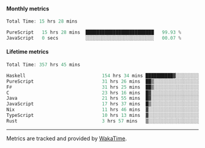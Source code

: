 #### Monthly metrics
<!--START_SECTION:wakamonthly-->

```asm
Total Time: 15 hrs 28 mins

PureScript   15 hrs 28 mins  █████████████████████████   99.93 %
JavaScript   0 secs          ░░░░░░░░░░░░░░░░░░░░░░░░░   00.07 %
```

<!--END_SECTION:wakamonthly-->
#### Lifetime metrics
<!--START_SECTION:wakalifetime-->

```asm
Total Time: 357 hrs 45 mins

Haskell                            154 hrs 34 mins ██████████▓░░░░░░░░░░░░░░   43.06 %
PureScript                         31 hrs 26 mins  ██▒░░░░░░░░░░░░░░░░░░░░░░   08.76 %
F#                                 31 hrs 25 mins  ██▒░░░░░░░░░░░░░░░░░░░░░░   08.76 %
C                                  23 hrs 16 mins  █▓░░░░░░░░░░░░░░░░░░░░░░░   06.48 %
Java                               21 hrs 55 mins  █▓░░░░░░░░░░░░░░░░░░░░░░░   06.11 %
JavaScript                         17 hrs 37 mins  █▒░░░░░░░░░░░░░░░░░░░░░░░   04.91 %
Nix                                11 hrs 46 mins  ▓░░░░░░░░░░░░░░░░░░░░░░░░   03.28 %
TypeScript                         10 hrs 13 mins  ▓░░░░░░░░░░░░░░░░░░░░░░░░   02.85 %
Rust                               3 hrs 57 mins   ▒░░░░░░░░░░░░░░░░░░░░░░░░   01.10 %
```

<!--END_SECTION:wakalifetime-->

---

Metrics are tracked and provided by [WakaTime](https://github.com/athul/waka-readme).
